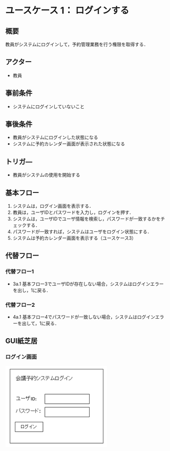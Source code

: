 # ユースケース 1： ログインする

## 概要
教員がシステムにログインして，予約管理業務を行う権限を取得する．

## アクター
- 教員

## 事前条件
- システムにログインしていないこと

## 事後条件
- 教員がシステムにログインした状態になる
- システムに予約カレンダー画面が表示された状態になる

## トリガ―
- 教員がシステムの使用を開始する

## 基本フロー
1. システムは，ログイン画面を表示する．
2. 教員は，ユーザIDとパスワードを入力し，ログインを押す．
3. システムは，ユーザIDでユーザ情報を検索し，パスワードが一致するかをチェックする．
4. パスワードが一致すれば，システムはユーザをログイン状態にする．
5. システムは予約カレンダー画面を表示する（ユースケース3）

## 代替フロー
### 代替フロー1
- 3a.1  基本フロー3でユーザIDが存在しない場合，システムはログインエラーを出し，1に戻る．
### 代替フロー2
- 4a.1 基本フロー4でパスワードが一致しない場合，システムはログインエラーを出して，1に戻る．

## GUI紙芝居
### ログイン画面
<img src="img/scr_login.png">

